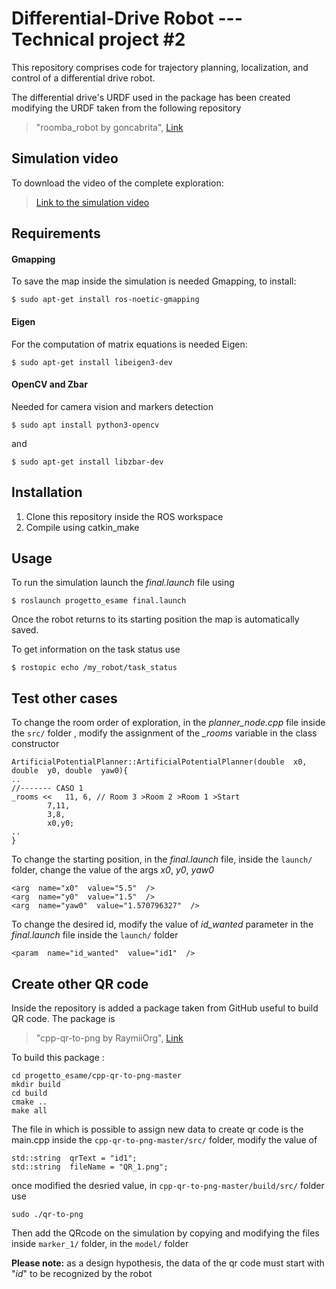 Differential-Drive Robot --- Technical project #2
====================================

This repository comprises code for trajectory planning, localization, and control of a differential drive robot.

The differential drive's URDF used in the package has been created modifying the URDF taken from the following repository 
> "roomba_robot by goncabrita", [Link](https://github.com/goncabrita/roomba_robot)
## Simulation video 
To download the video of the complete exploration:
>  [Link to the simulation video](https://drive.google.com/file/d/1Dw4lYnRBIIyTnJCxfjGyyukD3-S18ccd/view?usp=sharing)
## Requirements
#### Gmapping
To save the map inside the simulation is needed Gmapping, to install:
```
$ sudo apt-get install ros-noetic-gmapping
```
#### Eigen
For the computation of matrix equations is needed Eigen:
```
$ sudo apt-get install libeigen3-dev 
```

#### OpenCV and Zbar
Needed for camera vision and markers detection
```
$ sudo apt install python3-opencv
```
and
```
$ sudo apt-get install libzbar-dev
```

## Installation

 1. Clone this repository inside the ROS workspace
 2. Compile using catkin_make

## Usage

To run the simulation launch the *final.launch* file using
```
$ roslaunch progetto_esame final.launch
```
Once the robot returns to its starting position the map is automatically saved.

To get information on the task status use 
```
$ rostopic echo /my_robot/task_status
```



## Test other cases

 To change the room order of exploration, in the *planner_node.cpp* file inside the `src/` folder , modify the assignment of the *_rooms* variable in the class constructor
 
	ArtificialPotentialPlanner::ArtificialPotentialPlanner(double  x0, double  y0, double  yaw0){
	..
	//------- CASO 1
	_rooms << 	11, 6, // Room 3 >Room 2 >Room 1 >Start
			7,11,
			3,8,
			x0,y0;
	..
	}
 To change the starting position, in the *final.launch* file, inside the `launch/` folder,  change the value of the args *x0*,  *y0*, *yaw0* 
 
	<arg  name="x0"  value="5.5"  />
	<arg  name="y0"  value="1.5"  />
	<arg  name="yaw0"  value="1.570796327"  />

To change the desired id, modify the value of  *id_wanted* parameter in the *final.launch* file inside the `launch/` folder 
	
	<param  name="id_wanted"  value="id1"  />
	
## Create other QR code
Inside the repository is added a package taken from GitHub useful to build QR code. The package is 
> "cpp-qr-to-png by RaymiiOrg", [Link](https://github.com/RaymiiOrg/cpp-qr-to-png)

To build this package :

	cd progetto_esame/cpp-qr-to-png-master
	mkdir build
	cd build
	cmake ..
	make all

The file in which is possible to assign new data to create qr code is the main.cpp inside the `cpp-qr-to-png-master/src/` folder, modify the value of 

	std::string  qrText = "id1";
	std::string  fileName = "QR_1.png";
once modified the desried value,  in `cpp-qr-to-png-master/build/src/` folder use 

	sudo ./qr-to-png 

 Then add the QRcode on the simulation by copying and modifying the files inside  `marker_1/` folder, in the `model/` folder 

 **Please note:** as a design hypothesis, the data of the qr code must start with "*id*" to be recognized by the robot 


